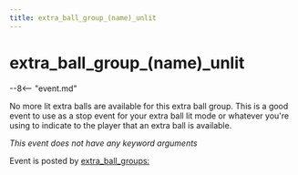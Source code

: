```yaml
---
title: extra_ball_group_(name)_unlit
---
```


# extra_ball_group_(name)\_unlit


--8<-- "event.md"

No more lit extra balls are available for this extra ball group. This is
a good event to use as a stop event for your extra ball lit mode or
whatever you're using to indicate to the player that an extra ball is
available.

*This event does not have any keyword arguments*

Event is posted by [extra_ball_groups:](../config/extra_ball_groups.md)
